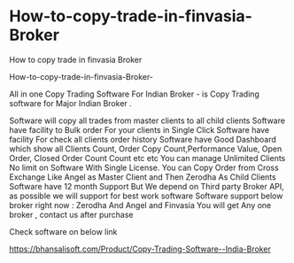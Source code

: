 # How-to-copy-trade-in-finvasia-Broker
How to copy trade in finvasia Broker

 How-to-copy-trade-in-finvasia-Broker-

All in one Copy Trading Software For Indian Broker - is Copy Trading software for Major Indian Broker .

Software will copy all trades from master clients to all child clients
Software have facility to Bulk order For your clients in Single Click
Software have facility For check all clients order history
Software have Good Dashboard which show all Clients Count, Order Copy Count,Performance Value, Open Order, Closed Order Count Count etc etc
You can manage Unlimited Clients No limit on Software With Single License.
You can Copy Order from Cross Exchange Like Angel as Master Client and Then Zerodha As Child Clients
Software have 12 month Support But We depend on Third party Broker API, as possible we will support for best work software
Software support below broker right now : Zerodha And Angel and Finvasia
You will get Any one broker , contact us after purchase

Check software on below link

https://bhansalisoft.com/Product/Copy-Trading-Software--India-Broker
